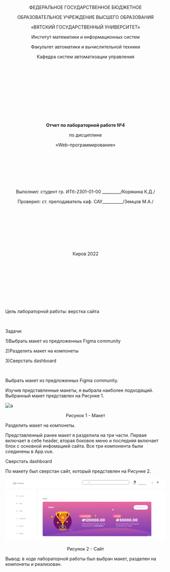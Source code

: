 <p align="center" >ФЕДЕРАЛЬНОЕ ГОСУДАРСТВЕННОЕ БЮДЖЕТНОЕ </p>
<p align="center">ОБРАЗОВАТЕЛЬНОЕ УЧРЕЖДЕНИЕ ВЫСШЕГО ОБРАЗОВАНИЯ</p>
<p align="center">«ВЯТСКИЙ ГОСУДАРСТВЕННЫЙ УНИВЕРСИТЕТ» </p>
<p align="center" >Институт математики и информационных систем</p>
<p align="center">Факультет автоматики и вычислительной техники</p>
<p align="center">Кафедра систем автоматизации управления</p>
<br>
<br>
<br>
<br>
<br>
<br>
<br>
<br>
<br>
<p align="center" ><strong><br>Отчет по лабораторной работе №4</br></strong></p>
<p align="center" >по дисциплине</p>
<p align="center" >«Web-программирование»</p>
<br>
<br>
<br>
<br>
<br>
<br>
<p align="center" >Выполнил: студент гр. ИТб-2301-01-00 _________/Корякина К.Д./</p>
<p align="center" >Проверил: ст. преподаватель каф. САУ__________/Земцов М.А./</p>
<br>
<br>
<br>
<br>
<br>
<br>
<br>
<p align="center">Киров 2022</p>
<br>
<br>
<br>
<br>
<br>
<br>
<br>
<br>
<p>Цель лабораторной работы: верстка сайта</p>
<br>
<p>Задачи:</p>
<p>1)Выбрать макет из предложенных Figma community</p>
<p>2)Разделить макет на компонеты</p>
<p>3)Сверстать dashboard</p>
<br>
<p>Выбрать макет из предложенных Figma community.</p>
<p>Изучив представленные макеты, я выбрала наиболее подходящий. Выбранный макет представлен на Рисунке 1.</p>

![a](lab3/pic1.jpg)

<p align="center">Рисунок 1 - Макет</p>
<p>Разделить макет на компонеты.</p>
<p>Представленный ранее макет я разделила на три части. Первая включает в себе header, вторая боковое меню и последняя включает блок с основной инфомацией сайта. Все три компонента были соединены в App.vue.</p>
<p>Сверстать dashboard</p>
<p>По макету был сверстан сайт, который представлен на Рисунке 2.</p>

![a](сайт.png)

<p align="center">Рисунок 2 - Сайт</p>

<p>Вывод: в ходе лабораторной работы был выбран макет, разделен на компонеты и реализован.</p>
